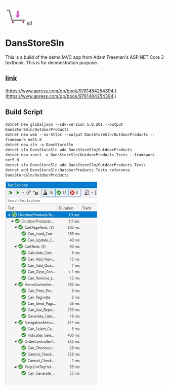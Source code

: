 ![currencyhandtablet.png](https://github.com/uid100/DansStoreSln/blob/master/OutdoorProducts/wwwroot/images/cartempty.png)
[url](https://outdoorproducts.azurewebsites.net)

# DansStoreSln
This is a build of the demo MVC app from Adam Freeman's ASP.NET Core 3 textbook. This is for demonstration purpose.

## link
[https://www.apress.com/gp/book/9781484254394.](https://www.apress.com/gp/book/9781484254394.)

## Build Script

    dotnet new globaljson --sdk-version 5.0.201 --output DansStoreSln/OutdoorProducts
    dotnet new web --no-https --output DansStoreSln/OutdoorProducts --framework net5.0
    dotnet new sln -o DansStoreSln
    dotnet sln DansStoreSln add DansStoreSln/OutdoorProducts
    dotnet new xunit -o DansStoreSln/OutdoorProducts.Tests --framework net5.0
    dotnet sln DansStoreSln add DansStoreSln/OutdoorProducts.Tests 
    dotnet add DansStoreSln/OutdoorProducts.Tests reference DansStoreSln/OutdoorProducts
    
![Updated Unit Tests through Ch.8  1-Apr-21](https://github.com/uid100/DansStoreSln/blob/master/screenshots/UnitTests.JPG)
